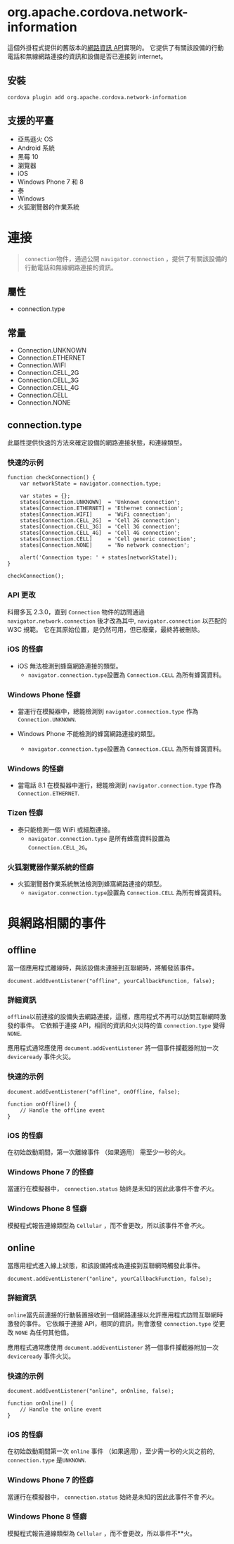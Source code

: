 <!---
    Licensed to the Apache Software Foundation (ASF) under one
    or more contributor license agreements.  See the NOTICE file
    distributed with this work for additional information
    regarding copyright ownership.  The ASF licenses this file
    to you under the Apache License, Version 2.0 (the
    "License"); you may not use this file except in compliance
    with the License.  You may obtain a copy of the License at

      http://www.apache.org/licenses/LICENSE-2.0

    Unless required by applicable law or agreed to in writing,
    software distributed under the License is distributed on an
    "AS IS" BASIS, WITHOUT WARRANTIES OR CONDITIONS OF ANY
    KIND, either express or implied.  See the License for the
    specific language governing permissions and limitations
    under the License.
-->

# org.apache.cordova.network-information

這個外掛程式提供的舊版本的[網路資訊 API][1]實現的。 它提供了有關該設備的行動電話和無線網路連接的資訊和設備是否已連接到 internet。

 [1]: http://www.w3.org/TR/2011/WD-netinfo-api-20110607/

## 安裝

    cordova plugin add org.apache.cordova.network-information
    

## 支援的平臺

*   亞馬遜火 OS
*   Android 系統
*   黑莓 10
*   瀏覽器
*   iOS
*   Windows Phone 7 和 8
*   泰
*   Windows
*   火狐瀏覽器的作業系統

# 連接

> `connection`物件，通過公開 `navigator.connection` ，提供了有關該設備的行動電話和無線網路連接的資訊。

## 屬性

*   connection.type

## 常量

*   Connection.UNKNOWN
*   Connection.ETHERNET
*   Connection.WIFI
*   Connection.CELL_2G
*   Connection.CELL_3G
*   Connection.CELL_4G
*   Connection.CELL
*   Connection.NONE

## connection.type

此屬性提供快速的方法來確定設備的網路連接狀態，和連線類型。

### 快速的示例

    function checkConnection() {
        var networkState = navigator.connection.type;
    
        var states = {};
        states[Connection.UNKNOWN]  = 'Unknown connection';
        states[Connection.ETHERNET] = 'Ethernet connection';
        states[Connection.WIFI]     = 'WiFi connection';
        states[Connection.CELL_2G]  = 'Cell 2G connection';
        states[Connection.CELL_3G]  = 'Cell 3G connection';
        states[Connection.CELL_4G]  = 'Cell 4G connection';
        states[Connection.CELL]     = 'Cell generic connection';
        states[Connection.NONE]     = 'No network connection';
    
        alert('Connection type: ' + states[networkState]);
    }
    
    checkConnection();
    

### API 更改

科爾多瓦 2.3.0，直到 `Connection` 物件的訪問通過 `navigator.network.connection` 後才改為其中, `navigator.connection` 以匹配的 W3C 規範。 它在其原始位置，是仍然可用，但已廢棄，最終將被刪除。

### iOS 的怪癖

*   iOS 無法檢測到蜂窩網路連接的類型。 
    *   `navigator.connection.type`設置為 `Connection.CELL` 為所有蜂窩資料。

### Windows Phone 怪癖

*   當運行在模擬器中，總能檢測到 `navigator.connection.type` 作為`Connection.UNKNOWN`.

*   Windows Phone 不能檢測的蜂窩網路連接的類型。
    
    *   `navigator.connection.type`設置為 `Connection.CELL` 為所有蜂窩資料。

### Windows 的怪癖

*   當電話 8.1 在模擬器中運行，總能檢測到 `navigator.connection.type` 作為 `Connection.ETHERNET`.

### Tizen 怪癖

*   泰只能檢測一個 WiFi 或細胞連接。 
    *   `navigator.connection.type` 是所有蜂窩資料設置為 `Connection.CELL_2G`。

### 火狐瀏覽器作業系統的怪癖

*   火狐瀏覽器作業系統無法檢測到蜂窩網路連接的類型。 
    *   `navigator.connection.type`設置為 `Connection.CELL` 為所有蜂窩資料。

# 與網路相關的事件

## offline

當一個應用程式離線時，與該設備未連接到互聯網時，將觸發該事件。

    document.addEventListener("offline", yourCallbackFunction, false);
    

### 詳細資訊

`offline`以前連接的設備失去網路連接，這樣，應用程式不再可以訪問互聯網時激發的事件。 它依賴于連接 API，相同的資訊和火災時的值 `connection.type` 變得`NONE`.

應用程式通常應使用 `document.addEventListener` 將一個事件攔截器附加一次 `deviceready` 事件火災。

### 快速的示例

    document.addEventListener("offline", onOffline, false);
    
    function onOffline() {
        // Handle the offline event
    }
    

### iOS 的怪癖

在初始啟動期間，第一次離線事件 （如果適用） 需至少一秒的火。

### Windows Phone 7 的怪癖

當運行在模擬器中， `connection.status` 始終是未知的因此此事件不會*不*火。

### Windows Phone 8 怪癖

模擬程式報告連線類型為 `Cellular` ，而不會更改，所以該事件不會*不*火。

## online

當應用程式進入線上狀態，和該設備將成為連接到互聯網時觸發此事件。

    document.addEventListener("online", yourCallbackFunction, false);
    

### 詳細資訊

`online`當先前連接的行動裝置接收到一個網路連接以允許應用程式訪問互聯網時激發的事件。 它依賴于連接 API，相同的資訊，則會激發 `connection.type` 從更改 `NONE` 為任何其他值。

應用程式通常應使用 `document.addEventListener` 將一個事件攔截器附加一次 `deviceready` 事件火災。

### 快速的示例

    document.addEventListener("online", onOnline, false);
    
    function onOnline() {
        // Handle the online event
    }
    

### iOS 的怪癖

在初始啟動期間第一次 `online` 事件 （如果適用），至少需一秒的火災之前的, `connection.type` 是`UNKNOWN`.

### Windows Phone 7 的怪癖

當運行在模擬器中， `connection.status` 始終是未知的因此此事件不會*不*火。

### Windows Phone 8 怪癖

模擬程式報告連線類型為 `Cellular` ，而不會更改，所以事件不**火。
